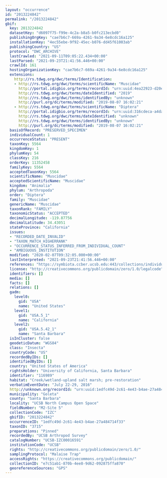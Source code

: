 ```yaml
---
layout: "occurrence"
id: "2013224842"
permalink: "/2013224842"
gbif:
  key: 2013224842
  datasetKey: "d6097f75-f99e-4c2a-b8a5-b0fc213ecbd0"
  publishingOrgKey: "cae7b6c7-669a-4261-9a34-6e8cdc16a125"
  installationKey: "4ec55ebe-9f92-45ec-b076-dd45f61003ab"
  publishingCountry: "US"
  protocol: "DWC_ARCHIVE"
  lastCrawled: "2021-09-11T09:05:22.434+00:00"
  lastParsed: "2021-09-23T21:41:56.446+00:00"
  crawlId: 161
  hostingOrganizationKey: "cae7b6c7-669a-4261-9a34-6e8cdc16a125"
  extensions:
    http://rs.tdwg.org/dwc/terms/Identification:
    - http://rs.tdwg.org/dwc/terms/scientificName: "Muscidae"
      http://portal.idigbio.org/terms/recordId: "urn:uuid:4ea22923-d20e-42e7-91a9-9fc9e464c3f9"
      http://rs.tdwg.org/dwc/terms/dateIdentified: "2019"
      http://rs.tdwg.org/dwc/terms/identifiedBy: "unknown"
      http://purl.org/dc/terms/modified: "2019-08-07 16:02:21"
    - http://rs.tdwg.org/dwc/terms/scientificName: "Diptera"
      http://portal.idigbio.org/terms/recordId: "urn:uuid:316cdeca-a4da-4b56-81a4-b41a8b7b46c6"
      http://rs.tdwg.org/dwc/terms/dateIdentified: "unknown"
      http://rs.tdwg.org/dwc/terms/identifiedBy: "unknown"
      http://purl.org/dc/terms/modified: "2019-08-07 16:02:21"
  basisOfRecord: "PRESERVED_SPECIMEN"
  individualCount: 1
  occurrenceStatus: "PRESENT"
  taxonKey: 5564
  kingdomKey: 1
  phylumKey: 54
  classKey: 216
  orderKey: 11352458
  familyKey: 5564
  acceptedTaxonKey: 5564
  scientificName: "Muscidae"
  acceptedScientificName: "Muscidae"
  kingdom: "Animalia"
  phylum: "Arthropoda"
  order: "Diptera"
  family: "Muscidae"
  genericName: "Muscidae"
  taxonRank: "FAMILY"
  taxonomicStatus: "ACCEPTED"
  decimalLongitude: -119.87756
  decimalLatitude: 34.43051
  stateProvince: "California"
  issues:
  - "RECORDED_DATE_INVALID"
  - "TAXON_MATCH_HIGHERRANK"
  - "OCCURRENCE_STATUS_INFERRED_FROM_INDIVIDUAL_COUNT"
  - "AMBIGUOUS_INSTITUTION"
  modified: "2020-02-07T09:32:05.000+00:00"
  lastInterpreted: "2021-09-23T21:41:56.446+00:00"
  references: "https://symbiota.ccber.ucsb.edu:443/collections/individual/index.php?occid=116989"
  license: "http://creativecommons.org/publicdomain/zero/1.0/legalcode"
  identifiers: []
  media: []
  facts: []
  relations: []
  gadm:
    level0:
      gid: "USA"
      name: "United States"
    level1:
      gid: "USA.5_1"
      name: "California"
    level2:
      gid: "USA.5.42_1"
      name: "Santa Barbara"
  isInCluster: false
  geodeticDatum: "WGS84"
  class: "Insecta"
  countryCode: "US"
  recordedByIDs: []
  identifiedByIDs: []
  country: "United States of America"
  rightsHolder: "University of California, Santa Barbara"
  identifier: "116989"
  habitat: "Creek/wetland-upland salt marsh; pre-restoration"
  verbatimEventDate: "July 22-29, 2016"
  http://unknown.org/recordId: "urn:uuid:1edfc49d-2c61-4e43-b4ae-27a484714f33"
  municipality: "Goleta"
  county: "Santa Barbara"
  locality: "UCSB North Campus Open Space"
  fieldNumber: "M2-Site 5"
  collectionCode: "IZC"
  gbifID: "2013224842"
  occurrenceID: "1edfc49d-2c61-4e43-b4ae-27a484714f33"
  taxonID: "3715"
  preparations: "Pinned"
  recordedBy: "UCSB Arthropod Survey"
  catalogNumber: "UCSB-IZC00016591"
  institutionCode: "UCSB"
  rights: "http://creativecommons.org/publicdomain/zero/1.0/"
  samplingProtocol: "Malaise Trap"
  accessRights: "https://creativecommons.org/publicdomain/"
  collectionID: "e7c51ab1-870b-4ee8-9d62-092875ffa870"
  georeferenceSources: "GPS"
---
```

